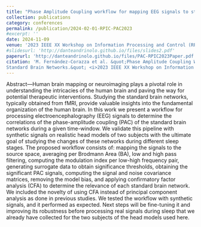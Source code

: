 ```yaml
---
title: "Phase Amplitude Coupling workflow for mapping EEG signals to standard brain networks."
collection: publications
category: conferences
permalink: /publication/2024-02-01-RPIC-PAC2023
#excerpt: ''
date: 2024-11-09
venue: '2023 IEEE XX Workshop on Information Processing and Control (RPIC)'
#slidesurl: 'http://danteandrinolo.github.io/files/slides2.pdf'
paperurl: 'http://danteandrinolo.github.io/files/PAC-RPIC2023Paper.pdf'
citation: 'M. Fernández-Corazza et al. &quot;Phase Amplitude Coupling Workflow for Mapping EEG Signals to
Standard Brain Networks.&quot; <i>2023 IEEE XX Workshop on Information Processing and Control (RPIC)</i>., Oberá, Argentina, 2023: 1-6.'
---
```


Abstract—Human brain mapping or neuroimaging plays a pivotal role in understanding the intricacies of the human brain and paving the way for potential therapeutic interventions. Studying the standard brain networks, typically obtained from fMRI, provide valuable insights into the fundamental organization of the human brain. In this work we present a workflow for processing electroencephalography (EEG) signals to determine the correlations of the phase-amplitude coupling (PAC) of the standard brain networks during a given time-window. We validate this pipeline with synthetic signals on realistic head models of two subjects with the ultimate goal of studying the changes of these networks during different sleep stages. The proposed workflow consists of: mapping the signals to the source space, averaging per Brodmann Area (BA), low and high pass filtering, computing the modulation index per low-high frequency pair, generating surrogate data to obtain significance thresholds, obtaining the significant PAC signals, computing the signal and noise covariance matrices, removing the model bias, and applying confirmatory factor analysis (CFA) to determine the relevance of each standard brain network. We included the novelty of using CFA instead of principal component analysis as done in previous studies. We tested the workflow with synthetic signals, and it performed as expected. Next steps will be fine-tuning it and improving its robustness before processing real signals during sleep that we already have collected for the two subjects of the head models used here.
